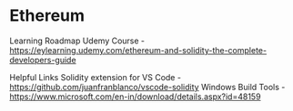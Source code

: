 # Ethereum

Learning Roadmap
Udemy Course - https://eylearning.udemy.com/ethereum-and-solidity-the-complete-developers-guide

Helpful Links
Solidity extension for VS Code - https://github.com/juanfranblanco/vscode-solidity
Windows Build Tools - https://www.microsoft.com/en-in/download/details.aspx?id=48159
